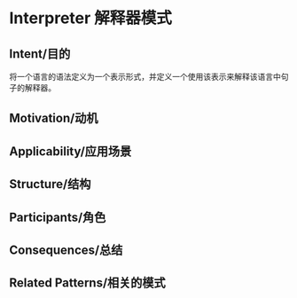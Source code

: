 # Interpreter 解释器模式

## Intent/目的

将一个语言的语法定义为一个表示形式，并定义一个使用该表示来解释该语言中句子的解释器。

## Motivation/动机



## Applicability/应用场景

## Structure/结构

## Participants/角色

## Consequences/总结

## Related Patterns/相关的模式